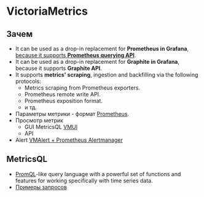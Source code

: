 # VictoriaMetrics 

## Зачем

- It can be used as a drop-in replacement for __Prometheus in Grafana__, [because it supports __Prometheus querying API__](https://docs.victoriametrics.com/Single-server-VictoriaMetrics.html).
- It can be used as a drop-in replacement for __Graphite in Grafana__, because it supports __Graphite API__.
- It supports __metrics' scraping__, ingestion and backfilling via the following protocols:
	- Metrics scraping from Prometheus exporters.
	- Prometheus remote write API.
	- Prometheus exposition format.
	- и тд.
- Параметры метрики - формат [Prometheus](../store/prometheus.md).
- Просмотр метрик
	- GUI MetricsQL [VMUI](https://docs.victoriametrics.com/Single-server-VictoriaMetrics.html#vmui)
	- API
- Alert [VMAlert + Prometheus Alertmanager](https://docs.victoriametrics.com/vmalert.html#single-node-victoriametrics)

## MetricsQL

- [PromQL](../store/prometheus.md)-like query language with a powerful set of functions and features for working specifically with time series data.
- [Примеры запросов](https://docs.victoriametrics.com/keyConcepts.html#metricsql)